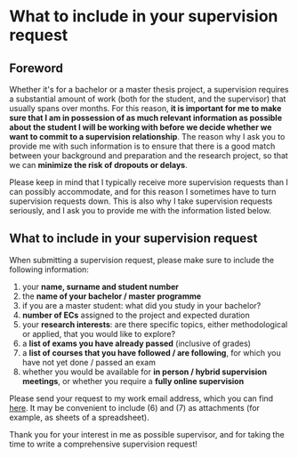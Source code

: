 # What to include in your supervision request

## Foreword

Whether it's for a bachelor or a master thesis project, a supervision requires a substantial amount of work (both for the student, and the supervisor) that usually spans over months. For this reason, **it is important for me to make sure that I am in possession of as much relevant information as possible about the student I will be working with before we decide whether we want to commit to a supervision relationship**. The reason why I ask you to provide me with such information is to ensure that there is a good match between your background and preparation and the research project, so that we can **minimize the risk of dropouts or delays**.

Please keep in mind that I typically receive more supervision requests than I can possibly accommodate, and for this reason I sometimes have to turn supervision requests down. This is also why I take supervision requests seriously, and I ask you to provide me with the information listed below.

## What to include in your supervision request

When submitting a supervision request, please make sure to include the following information:

1. your **name, surname and student number**
2. the **name of your bachelor / master programme**
3. if you are a master student: what did you study in your bachelor?
4. **number of ECs** assigned to the project and expected duration
5. your **research interests**: are there specific topics, either methodological or applied, that you would like to explore?
6. a **list of exams you have already passed** (inclusive of grades)
7. a **list of courses that you have followed / are following**, for which you have not yet done / passed an exam
8. whether you would be available for **in person / hybrid supervision meetings**, or whether you require a **fully online supervision**

Please send your request to my work email address, which you can find [here](https://www.universiteitleiden.nl/en/staffmembers/mirko-signorelli#tab-1). It may be convenient to include (6) and (7) as attachments (for example, as sheets of a spreadsheet).

Thank you for your interest in me as possible supervisor, and for taking the time to write a comprehensive supervision request!
